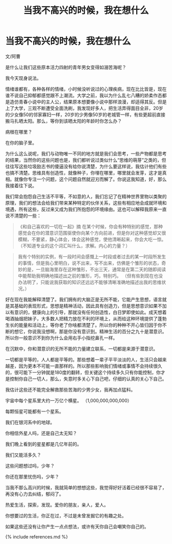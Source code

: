﻿---
layout: post
title: 当我不高兴的时候，我在想什么
category: 生活
---

# 当我不高兴的时候，我在想什么 #

文/阿曹

是什么让我们这些原本活力四射的青年男女变得如溺苦海呢？

我今天现身说法。

情绪谁都有，各种各样的情绪，小时候没听说过的心理疾病，现在比比皆是，现在谁不说自己抑郁都感觉跟不上潮流。大学之前，我以为什么乱七八糟的娇柔作态都是造仿青春小说中的主人公，结果原本想要像小说中那样浪漫，却适得其反。但是上了大学，三观不断遭受全面洗刷，我发现好多人，把生活弄得面目全非，20岁的少女像50的邻家寡妇一样，20岁的少男像50岁的老城管一样，有些更超前直接搬马扎晒太阳。那么，等你到该晒太阳的年龄时你怎么办？

病根在哪里？

在你的脑子里。

为什么这么说呢，我们与动物唯一不同的地方就是我们会思考，一些产物都是思考的结果，当然你的这些问题也是，我们都听说过类似什么“思维的萌芽”之类的，但往往写这些垃圾励志书的傻逼没有给你说清楚，为什么要这样说，我估计他们有些也搞不清楚。思维具有创造性，就像种子，你埋在哪里，哪里就会发芽，这才是真相。就像你专注一个问题，这个问题自然就迎刃而解了。你说这我知道，好，那么我接着往下说。

我们常会抱怨自己生活不平等，不如意的人，我们忘记了在精神世界里物以类聚的原理，我们的想法会给我们带来某种特定的伙伴关系，这些有相应地会成就环境和境遇，所有这些，反过来又成为我们所抱怨的环境缘由。这也可以解释我原来一直说不清楚的一些：

>《和自己喜欢的一切在一起》摘
在某个时候，你会有种特别的感觉，那种感觉会在你的潜意识范围驱使你向某个方向前进，但是你对这种感觉却又很模糊，不要紧，静心体会，体会这种感觉，使他清晰起来，你会大吃一惊。
（不知道专业的这个词汇叫什么，求解。内心的力量？） 

>我有个特别的实例，有一段时间会感慨上一时段或者过去的某一时段所发生的事情，但是我心里明白，说不出来，写不出来，仿佛是个雏形的状态，奇妙的是，一旦脑海里存在这种雏形，不出三天，通常是在第二天的随即阅读中能帮助我明确地描述出之前的雏形，巧，特别巧。
（但有些到现在也没办法明了，只能说我获取的知识还远远不能够清晰准确地描述出我的思维状况。）


好在现在我能解释清楚了。我们拥有的大脑正是无所不能，它能产生思想，语言就是其基础的表现形式，思想是精神活动，因此具有创造力，但是思想意识如果不加以有意识的，健康向上的引导，那就没有任何创造性，白日梦即使如此。成天想着喝酒抽烟把妹子，大多数人把精力放在不利的环境上，从而给这种环境提供了蓬勃生长的能量和活动上，等你老了你啥都清楚了。所以你的种种不开心皆归因于你不断的想它，你说我没想啊，那是你没有意识到。精神生活的百分之九十是潜意识。所以你一般意识不到你为什么会用右手小指挖鼻孔一样。

在沉默中，你和潜意识的无所不能的力量建立联系，一切都是来源于潜意识。

一切都是平等的，人人都是平等的。那些想着一辈子平平淡淡的人，生活只会越来越差，因为更本不可能一直那样的。所以那些影响我们情绪或事情不会持续很久的，很可能下一分钟就是180度的翻转，但关键这个持续多久只有你能控制，你才是控制你自己一切人，那么，失意时多关心下自己吧，仔细的认真的关心下自己。

我估计这些还不能完全解救那些苦海的少男少女，我再加点猛料。

宇宙中每个星系里大约一万亿个横星。
（1,000,000,000,000）

每颗恒星可能都有一个星系。

我们在银河系中的地球。

你相信外星人吗，还是自己太无知？

我们晚上看到的星星都是几亿年前的。

我们又能活多久？

这些问题想过吗，少年？

你还在那里忧伤吗，少年？

当我不那么高兴的时候，我就简单的想想这些，我觉得好好活着已经很不容易了，再没有心力去纠结，郁闷了。

热爱生活，探索，发现。爱你的朋友，亲人，爱人。

你想要过的生活，你正在过，不过是未曾发掘它的有趣之处。

如果这些还没有让你产生一点点想法，或许有天你自己会嘲笑你自己的。





{% include references.md %}
